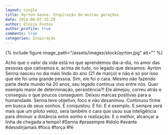 ```yaml
---
layout: single
title: Ayrton Senna: Inspiração de muitas gerações
date: 2014-08-07 15:20
author: Eloiza Fontes
author_profile: true
comments: true
categories: Inspiração
---
```


{% include figure image_path="/assets/images/stock/ayrton.jpg" alt=""  %}

Acho que o valor da vida está no que aprendemos dia-a-dia, no amor das pessoas que cativamos e, acima de tudo, no legado que deixamos. Ayrton Senna nasceu no dia mais lindo do ano (21 de março) e não é só por isso que ele foi uma grande pessoa. Sim, ele foi o cara. Mesmo não fazendo parte deste mundo há 20 anos, seu legado continua vivo entre nós. Quer exemplo maior de determinação, persistência?! Ele almejou, correu atrás e conseguiu o que poucos conseguem. Deixou marcas positivas para a humanidade. Senna teve objetivo, foco e não desanimou. Continuou firme em busca de seus sonhos. E conquistou. E foi. E é exemplo. E sempre será mais que um piloto veloz, será também o cara que usou sua inteligência para diminuir a distância entre sonho e realização. E o melhor, alcançar a linha de chegada a tempo! #Senna #prasempre #ídolo #avante #desistirjamais #foco #força #fé

